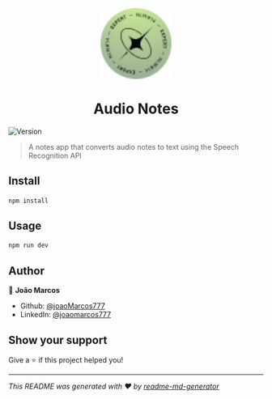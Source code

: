 <p align="center">
  <img src="./public/favicon.png" width="140px" />
</p>

<h1 align="center">Audio Notes</h1>
<p>
  <img alt="Version" src="https://img.shields.io/badge/version-0.0.0-blue.svg?cacheSeconds=2592000" />
</p>

> A notes app that converts audio notes to text using the Speech Recognition API

## Install

```sh
npm install
```

## Usage

```sh
npm run dev
```

## Author

👤 **João Marcos**

- Github: [@joaoMarcos777](https://github.com/joaoMarcos777)
- LinkedIn: [@joaomarcos777](https://linkedin.com/in/joaomarcos777)

## Show your support

Give a ⭐️ if this project helped you!

---

_This README was generated with ❤️ by [readme-md-generator](https://github.com/kefranabg/readme-md-generator)_
